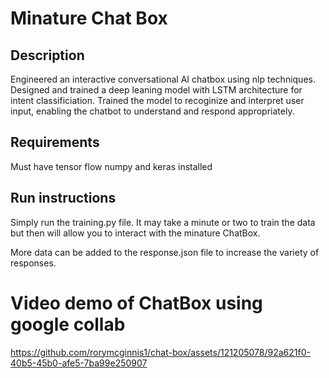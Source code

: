 # Minature Chat Box

## Description

Engineered an interactive conversational AI chatbox using nlp techniques. Designed and trained a deep leaning model 
with LSTM architecture for intent classificiation. Trained the model to recoginize and interpret user input, enabling the chatbot to understand and respond appropriately.

## Requirements

Must have tensor flow numpy and keras installed

## Run instructions

Simply run the training.py file. It may take a minute or two to train the data but then will allow you to interact with the minature ChatBox. 

More data can be added to the response.json file to increase the variety of responses.

# Video demo of ChatBox using google collab



https://github.com/rorymcginnis1/chat-box/assets/121205078/92a621f0-40b5-45b0-afe5-7ba99e250907

